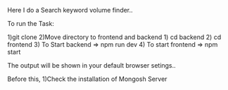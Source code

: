 Here I do a Search keyword volume finder..

To run the Task:

1)git clone <respositry url>
2)Move directory to frontend and backend
       1) cd backend
       2) cd frontend
3) To Start  backend  =>  npm run dev
4) To start  frontend =>  npm start

The output will be shown in your default browser setings..

Before this,
  1)Check the installation of Mongosh Server
        

